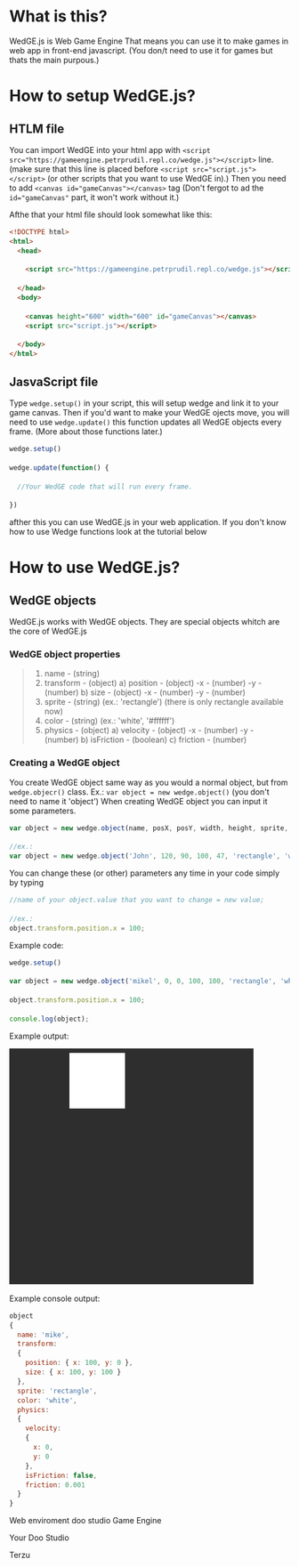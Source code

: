 # What is this?

WedGE.js is Web Game Engine
That means you can use it to make games in web app in front-end javascript. (You don/t need to use it for games but thats the main purpous.)

# How to setup WedGE.js?

## HTLM file

You can import WedGE into your html app with `<script src="https://gameengine.petrprudil.repl.co/wedge.js"></script>` line. (make sure that this line is placed before `<script src="script.js"></script>` (or other scripts that you want to use WedGE in).)
Then you need to add `<canvas id="gameCanvas"></canvas>` tag (Don't fergot to ad the `id="gameCanvas"` part, it won't work without it.)

Afthe that your html file should look somewhat like this:
```html
<!DOCTYPE html>
<html>
  <head>

    <script src="https://gameengine.petrprudil.repl.co/wedge.js"></script>

  </head>
  <body>

    <canvas height="600" width="600" id="gameCanvas"></canvas>
    <script src="script.js"></script>

  </body>
</html>
```

## JasvaScript file

Type `wedge.setup()` in your script, this will setup wedge and link it to your game canvas. Then if you'd want to make your WedGE ojects move, you will need to use `wedge.update()` this function updates all WedGE objects every frame. (More about those functions later.)

```javascript
wedge.setup()

wedge.update(function() {

  //Your WedGE code that will run every frame.

})
```

afther this you can use WedGE.js in your web application. 
If you don't know how to use Wedge functions look at the tutorial below

# How to use WedGE.js?

## WedGE objects

WedGE.js works with WedGE objects. They are special objects whitch are the core of WedGE.js

### WedGE object properties

>1. name - (string) 
>2. transform - (object)
>  a) position - (object)
>    -x - (number)
>    -y - (number)
>  b) size - (object)
>    -x - (number)
>    -y - (number)
>3. sprite - (string) (ex.: 'rectangle') (there is only rectangle available now)
>4. color - (string) (ex.: 'white', '#ffffff')
>5. physics - (object)
>  a) velocity - (object)
>    -x - (number)
>    -y - (number)
>  b) isFriction - (boolean)
>  c) friction - (number)

### Creating a WedGE object

You create WedGE object same way as you would a normal object, but from `wedge.objecr()` class. Ex.: `var object = new wedge.object()` (you don't need to name it 'object')
When creating WedGE object you can input it some parameters.
```javascript
var object = new wedge.object(name, posX, posY, width, height, sprite, color)

//ex.:
var object = new wedge.object('John', 120, 90, 100, 47, 'rectangle', 'white')
```
You can change these (or other) parameters any time in your code simply by typing
```javascript
//name of your object.value that you want to change = new value;

//ex.:
object.transform.position.x = 100;
```

Example code:
```javascript
wedge.setup()

var object = new wedge.object('mikel', 0, 0, 100, 100, 'rectangle', 'white')

object.transform.position.x = 100;

console.log(object);
```

Example output:

![Example output image](exampleOutput.png)

Example console output:
```javascript
object
{ 
  name: 'mike',
  transform: 
  { 
    position: { x: 100, y: 0 }, 
    size: { x: 100, y: 100 } 
  },
  sprite: 'rectangle',
  color: 'white',
  physics: 
  { 
    velocity: 
    { 
      x: 0, 
      y: 0 
    }, 
    isFriction: false, 
    friction: 0.001 
  }
}
```

Web
enviroment
doo studio
Game
Engine

Your Doo Studio

Terzu